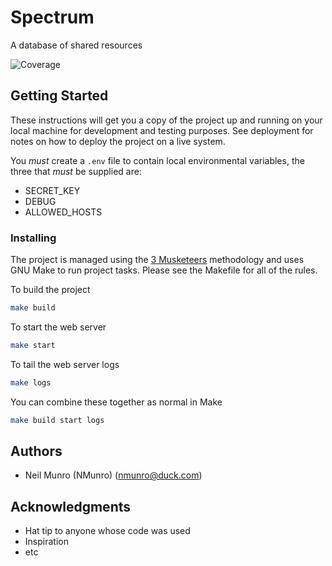 # Spectrum

A database of shared resources

![Coverage](./coverage.svg)

## Getting Started

These instructions will get you a copy of the project up and running on your local machine for development and testing purposes. See deployment for notes on how to deploy the project on a live system.

You *must* create a `.env` file to contain local environmental variables, the three that *must* be supplied are:

* SECRET_KEY
* DEBUG
* ALLOWED_HOSTS

### Installing

The project is managed using the [3 Musketeers](https://3musketeers.io/) methodology and uses GNU Make to run project tasks. Please see the Makefile for all of the rules.

To build the project

``` sh
make build
```

To start the web server

``` sh
make start
```

To tail the web server logs

``` sh
make logs
```

You can combine these together as normal in Make
``` sh
make build start logs
```

## Authors

* Neil Munro (NMunro) (nmunro@duck.com)

## Acknowledgments

* Hat tip to anyone whose code was used
* Inspiration
* etc

